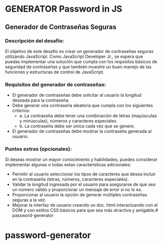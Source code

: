 # GENERATOR Password in JS

## Generador de Contraseñas Seguras

### Descripción del desafío:
El objetivo de este desafío es crear un generador de contraseñas seguras utilizando JavaScript. Como JavaScript Developer Jr., se espera que puedas implementar una solución que cumpla con los requisitos básicos de seguridad de contraseñas y que también muestre un buen manejo de las funciones y estructuras de control de JavaScript.

### Requisitos del generador de contraseñas:
- El generador de contraseñas debe solicitar al usuario la longitud deseada para la contraseña.
- Debe generar una contraseña aleatoria que cumpla con los siguientes criterios:
    - a. La contraseña debe tener una combinación de letras (mayúsculas y minúsculas), números y caracteres especiales.
    - b. La contraseña debe ser única cada vez que se genere.
- El generador de contraseñas debe mostrar la contraseña generada al usuario.

### Puntos extras (opcionales):
Si deseas mostrar un mayor conocimiento y habilidades, puedes considerar implementar algunas o todas estas características adicionales:
- Permitir al usuario seleccionar los tipos de caracteres que desea incluir en la contraseña (letras, números, caracteres especiales).
- Validar la longitud ingresada por el usuario para asegurarse de que sea un número válido y proporcionar un mensaje de error si no lo es.
- Proporcionar al usuario la opción de generar múltiples contraseñas seguras a la vez.
- Mejorar la interfaz de usuario creando un doc. html interactuando con el DOM y con estilos CSS básicos para que sea más atractiva y amigable.# password-generator
# password-generator
